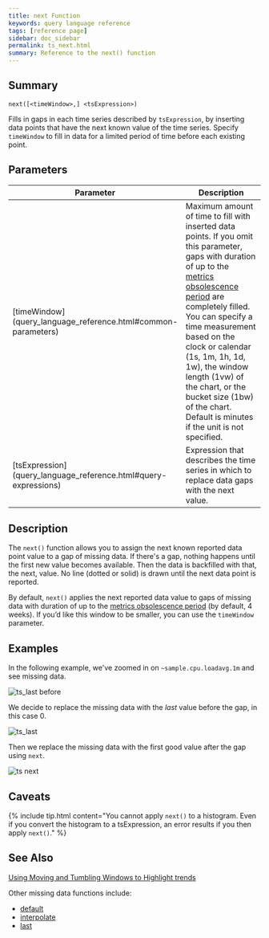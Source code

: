 ```yaml
---
title: next Function
keywords: query language reference
tags: [reference page]
sidebar: doc_sidebar
permalink: ts_next.html
summary: Reference to the next() function
---
```

## Summary
```
next([<timeWindow>,] <tsExpression>)
```
Fills in gaps in each time series described by `tsExpression`, by inserting data points that have the next known value of the time series.
Specify `timeWindow` to fill in data for a limited period of time before each existing point.

## Parameters

<table>
<tbody>
<thead>
<tr><th width="20%">Parameter</th><th width="80%">Description</th></tr>
</thead>
<tr>
<td markdown="span">[timeWindow](query_language_reference.html#common-parameters)</td>
<td>Maximum amount of time to fill with inserted data points. If you omit this parameter, gaps with duration of up to the <a href="metrics_managing.html#obsolete-metrics">metrics obsolescence period</a> are completely filled.
<br>You can specify a time measurement based on the clock or calendar (1s, 1m, 1h, 1d, 1w), the window length (1vw) of the chart, or the bucket size (1bw) of the chart. Default is minutes if the unit is not specified. </td></tr>
<tr>
<td markdown="span"> [tsExpression](query_language_reference.html#query-expressions)</td>
<td>Expression that describes the time series in which to replace data gaps with the next value. </td>
</tr>
</tbody>
</table>

## Description

The `next()` function allows you to assign the next known reported data point value to a gap of missing data. If there's a gap, nothing happens until the first new value becomes available. Then the data is backfilled with that, the next, value.  No line (dotted or solid) is drawn until the next data point is reported.

By default, `next()` applies the next reported data value to gaps of missing data with duration of up to the [metrics obsolescence period](metrics_managing.html#obsolete-metrics) (by default, 4 weeks). If you’d like this window to be smaller, you can use the `timeWindow` parameter.

## Examples

In the following example, we've zoomed in on `~sample.cpu.loadavg.1m` and see missing data.

![ts_last before](images/ts_last_next_before.png)

We decide to replace the missing data with the *last* value before the gap, in this case 0.

![ts_last](images/ts_last.png)

Then we replace the missing data with the first good value after the gap using `next`.

![ts next](images/ts_next.png)

## Caveats

{% include tip.html content="You cannot apply `next()` to a histogram. Even if you convert the histogram to a tsExpression, an error results if you then apply `next()`." %}

## See Also

[Using Moving and Tumbling Windows to Highlight trends](query_language_windows_trends.html)

Other missing data functions include:
* [default](ts_default.html)
* [interpolate](ts_interpolate.html)
* [last](ts_last.html)
